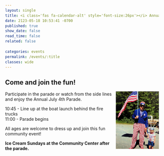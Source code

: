 ```yaml
---
layout: single
title: <i class='fas fa-calendar-alt' style='font-size:26px'></i> Annual July 4th Parade
date: 2123-05-18 10:53:41 -0700
published: true
show_date: false
read_time: false
related: false

categories: events
permalink: /events/:title
classes: wide
---
```

## Come and join the fun!

<img align="right" src="/_lfs/images/parade-01.jpg" width="28%" height="auto">

Participate in the parade or watch from the side lines and enjoy the Annual July 4th Parade.

10:45 - Line up at the boat launch behind the fire trucks<br>
11:00 - Parade begins

All ages are welcome to dress up and
join this fun community event!

**Ice Cream Sundays at the Community Center after the parade.**